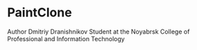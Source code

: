 # PaintClone
Author Dmitriy Dranishnikov 
Student at the Noyabrsk College of Professional and Information Technology

